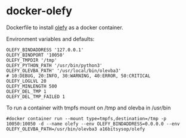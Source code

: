 # docker-olefy
Dockerfile to install [olefy](https://github.com/HeinleinSupport/olefy) as a docker container.


Environment variables and defaults:

```
OLEFY_BINDADDRESS '127.0.0.1'
OLEFY_BINDPORT '10050'
OLEFY_TMPDIR '/tmp'
OLEFY_PYTHON_PATH '/usr/bin/python3'
OLEFY_OLEVBA_PATH' '/usr/local/bin/olevba3'
# 10:DEBUG, 20:INFO, 30:WARNING, 40:ERROR, 50:CRITICAL
OLEFY_LOGLVL 20
OLEFY_MINLENGTH 500
OLEFY_DEL_TMP 1
OLEFY_DEL_TMP_FAILED 1
```

To run a container with tmpfs mount on /tmp and olevba in /usr/bin
```
#docker container run --mount type=tmpfs,destination=/tmp -p 10050:10050 -d --name olefy --env OLEFY_BINDADDRESS=0.0.0.0 --env OLEFY_OLEVBA_PATH=/usr/bin/olevba3 a16bitsysop/olefy
```
